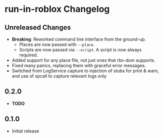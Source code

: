 # run-in-roblox Changelog

## Unreleased Changes
* **Breaking**: Reworked command line interface from the ground-up.
	* Places are now passed with `--place`.
	* Scripts are now passed via `--script`. A script is now always required.
* Added support for any place file, not just ones that rbx-dom supports.
* Fixed many panics, replacing them with graceful error messages.
* Switched from LogService capture to injection of stubs for print & warn, and use of xpcall to capture relevant logs only

## 0.2.0
* **TODO**

## 0.1.0
* Initial release